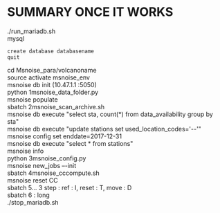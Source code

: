 # SUMMARY ONCE IT WORKS
./run_mariadb.sh\
mysql
```
create database databasename
quit 
```
cd Msnoise_para/volcanoname\
source activate msnoise_env\
msnoise db init (10.47.1.1 :5050)\
python 1msnoise_data_folder.py\
msnoise populate			\
sbatch 2msnoise_scan_archive.sh\
msnoise db execute "select sta, count(*) from data_availability group by sta"\
msnoise db execute "update stations set used_location_codes='--'"\
msnoise config set enddate=2017-12-31\
msnoise db execute "select * from stations"\
msnoise info\
python 3msnoise_config.py\
msnoise new_jobs –-init\
sbatch 4msnoise_cccompute.sh \
msnoise reset CC \
sbatch 5… 3 step : ref : I, reset : T, move : D\
sbatch	6 : long\
./stop_mariadb.sh
